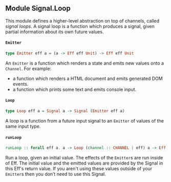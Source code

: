 ## Module Signal.Loop

This module defines a higher-level abstraction on top of channels,
called _signal loops_. A signal loop is a function which produces a
signal, given partial information about its own future values.

#### `Emitter`

``` purescript
type Emitter eff a = (a -> Eff eff Unit) -> Eff eff Unit
```

An `Emitter` is a function which renders a state and emits new values
onto a `Channel`. For example:

- a function which renders a HTML document and emits generated DOM events.
- a function which prints some text and emits console input.

#### `Loop`

``` purescript
type Loop eff a = Signal a -> Signal (Emitter eff a)
```

A loop is a function from a future input signal to an `Emitter` of values
of the same input type.

#### `runLoop`

``` purescript
runLoop :: forall eff a. a -> Loop (channel :: CHANNEL | eff) a -> Eff (channel :: CHANNEL | eff) (Signal a)
```

Run a loop, given an initial value.
The effects of the `Emitter`s are run inside of Eff. The initial value and
the emitted values are provided by the Signal in this Eff's return value.
If you aren't using these values outside of your `Emitter`s then you don’t
need to use this Signal.



